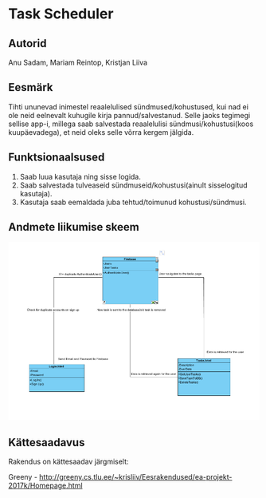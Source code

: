 # Task Scheduler

## Autorid

Anu Sadam, Mariam Reintop, Kristjan Liiva

## Eesmärk

Tihti ununevad inimestel reaalelulised sündmused/kohustused, kui nad ei ole neid eelnevalt kuhugile kirja pannud/salvestanud. 
Selle jaoks tegimegi sellise app-i, millega saab salvestada reaalelulisi sündmusi/kohustusi(koos kuupäevadega), et neid oleks selle võrra kergem jälgida.

## Funktsionaalsused

1. Saab luua kasutaja ning sisse logida.
1. Saab salvestada tulveaseid sündmuseid/kohustusi(ainult sisselogitud kasutaja).
1. Kasutaja saab eemaldada juba tehtud/toimunud kohustusi/sündmusi.

## Andmete liikumise skeem

![Alt text](Images/Andmeskeem.PNG?raw=true "Andmeskeem")

## Kättesaadavus

Rakendus on kättesaadav järgmiselt:

Greeny -  http://greeny.cs.tlu.ee/~krisliiv/Eesrakendused/ea-projekt-2017k/Homepage.html

